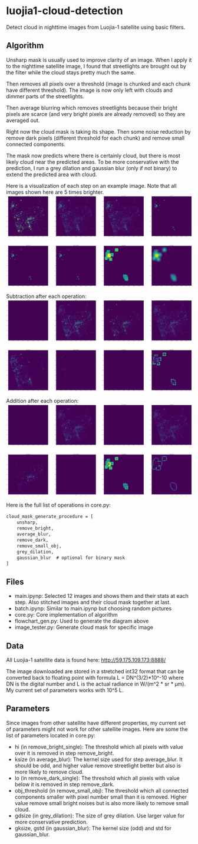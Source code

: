 # luojia1-cloud-detection
Detect cloud in nighttime images from Luojia-1 satellite using basic filters.

## Algorithm
Unsharp mask is usually used to improve clarity of an image. When I apply it to the nighttime satellite image, I found that streetlights are brought out by the filter while the cloud stays pretty much the same. 

Then removes all pixels over a threshold (image is chunked and each chunk have different threshold). The image is now only left with clouds and dimmer parts of the streetlights. 

Then average blurring which removes streetlights because their bright pixels are scarce (and very bright pixels are already removed) so they are averaged out.
 
Right now the cloud mask is taking its shape. Then some noise reduction by remove dark pixels (different threshold for each chunk) and remove small connected components. 

The mask now predicts where there is certainly cloud, but there is most likely cloud near the predicted areas. To be more conservative with the prediction, I run a grey dilation and gaussian blur (only if not binary) to extend the predicted area with cloud.

Here is a visualization of each step on an example image. Note that all images shown here are 5 times brighter.
![flowchart](https://raw.githubusercontent.com/DEDZTBH/luojia1-cloud-detection/master/flowchart.png)

Subtraction after each operation:
![flowchart](https://raw.githubusercontent.com/DEDZTBH/luojia1-cloud-detection/master/diff.png)

Addition after each operation:
![flowchart](https://raw.githubusercontent.com/DEDZTBH/luojia1-cloud-detection/master/diff2.png)

Here is the full list of operations in core.py:
```
cloud_mask_generate_procedure = [
    unsharp,
    remove_bright,
    average_blur,
    remove_dark,
    remove_small_obj,
    grey_dilation,
    gaussian_blur  # optional for binary mask
]
```

## Files
- main.ipynp: Selected 12 images and shows them and their stats at each step. Also stitched images and their cloud mask together at last.
- batch.ipynp: Similar to main.ipynp but choosing random pictures
- core.py: Core implementation of algorithm
- flowchart_gen.py: Used to generate the diagram above
- image_tester.py: Generate cloud mask for specific image

## Data
All Luojia-1 satellite data is found here: http://59.175.109.173:8888/

The image downloaded are stored in a stretched int32 format that can be converted back to floating point with formula L = DN^(3/2)*10^-10 where DN is the digital number and L is the actual radiance in W/(m^2 * sr * μm). My current set of parameters works with 10^5 L.

## Parameters
Since images from other satellite have different properties, my current set of parameters might not work for other satellite images. Here are some the list of parameters located in core.py:

- hi (in remove_bright_single): The threshold which all pixels with value over it is removed in step remove_bright.
- ksize (in average_blur): The kernel size used for step average_blur. It should be odd, and higher value remove streetlight better but also is more likely to remove cloud.
- lo (in remove_dark_single): The threshold which all pixels with value below it is removed in step remove_dark.
- obj_threshold (in remove_small_obj): The threshold which all connected components smaller with pixel number small than it is removed. Higher value remove small bright noises but is also more likely to remove small cloud.
- gdsize (in grey_dilation): The size of grey dilation. Use larger value for more conservative prediction.
- gksize, gstd (in gaussian_blur): The kernel size (odd) and std for gaussian_blur.
